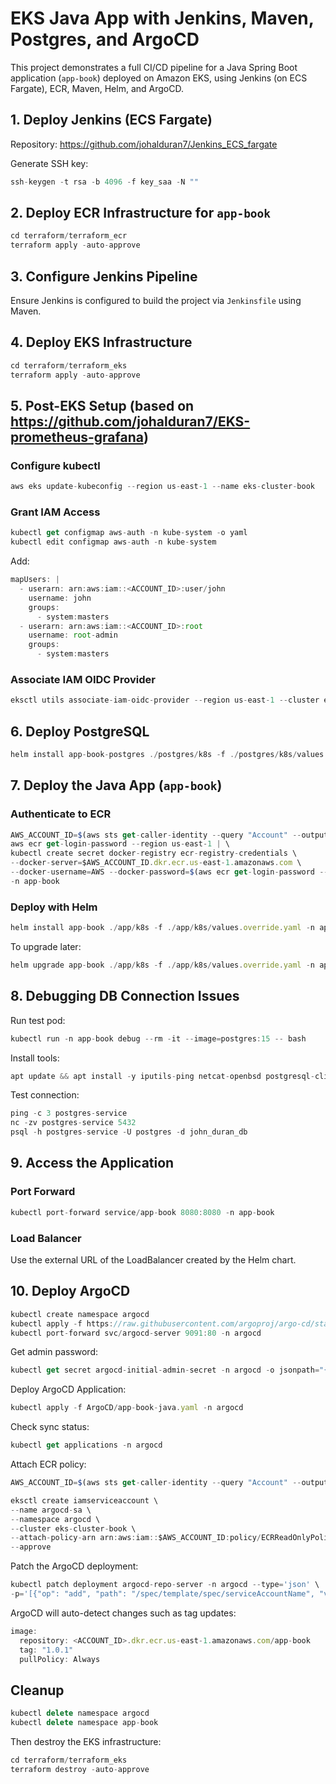 
# EKS Java App with Jenkins, Maven, Postgres, and ArgoCD

This project demonstrates a full CI/CD pipeline for a Java Spring Boot application (`app-book`) deployed on Amazon EKS, using Jenkins (on ECS Fargate), ECR, Maven, Helm, and ArgoCD.

## 1. Deploy Jenkins (ECS Fargate)

Repository: https://github.com/johalduran7/Jenkins_ECS_fargate

Generate SSH key:

```javascript
ssh-keygen -t rsa -b 4096 -f key_saa -N ""
```

## 2. Deploy ECR Infrastructure for `app-book`

```javascript
cd terraform/terraform_ecr
terraform apply -auto-approve
```

## 3. Configure Jenkins Pipeline

Ensure Jenkins is configured to build the project via `Jenkinsfile` using Maven.

## 4. Deploy EKS Infrastructure

```javascript
cd terraform/terraform_eks
terraform apply -auto-approve
```

## 5. Post-EKS Setup (based on https://github.com/johalduran7/EKS-prometheus-grafana)

### Configure kubectl

```javascript
aws eks update-kubeconfig --region us-east-1 --name eks-cluster-book
```

### Grant IAM Access

```javascript
kubectl get configmap aws-auth -n kube-system -o yaml
kubectl edit configmap aws-auth -n kube-system
```

Add:

```javascript
mapUsers: |
  - userarn: arn:aws:iam::<ACCOUNT_ID>:user/john
    username: john
    groups:
      - system:masters
  - userarn: arn:aws:iam::<ACCOUNT_ID>:root
    username: root-admin
    groups:
      - system:masters
```

### Associate IAM OIDC Provider

```javascript
eksctl utils associate-iam-oidc-provider --region us-east-1 --cluster eks-cluster-book --approve
```

## 6. Deploy PostgreSQL

```javascript
helm install app-book-postgres ./postgres/k8s -f ./postgres/k8s/values.override.yaml -n app-book
```

## 7. Deploy the Java App (`app-book`)

### Authenticate to ECR

```javascript
AWS_ACCOUNT_ID=$(aws sts get-caller-identity --query "Account" --output text)
aws ecr get-login-password --region us-east-1 | \
kubectl create secret docker-registry ecr-registry-credentials \
--docker-server=$AWS_ACCOUNT_ID.dkr.ecr.us-east-1.amazonaws.com \
--docker-username=AWS --docker-password=$(aws ecr get-login-password --region us-east-1) \
-n app-book
```

### Deploy with Helm

```javascript
helm install app-book ./app/k8s -f ./app/k8s/values.override.yaml -n app-book
```

To upgrade later:

```javascript
helm upgrade app-book ./app/k8s -f ./app/k8s/values.override.yaml -n app-book
```

## 8. Debugging DB Connection Issues

Run test pod:

```javascript
kubectl run -n app-book debug --rm -it --image=postgres:15 -- bash
```

Install tools:

```javascript
apt update && apt install -y iputils-ping netcat-openbsd postgresql-client
```

Test connection:

```javascript
ping -c 3 postgres-service
nc -zv postgres-service 5432
psql -h postgres-service -U postgres -d john_duran_db
```

## 9. Access the Application

### Port Forward

```javascript
kubectl port-forward service/app-book 8080:8080 -n app-book
```

### Load Balancer

Use the external URL of the LoadBalancer created by the Helm chart.

## 10. Deploy ArgoCD

```javascript
kubectl create namespace argocd
kubectl apply -f https://raw.githubusercontent.com/argoproj/argo-cd/stable/manifests/install.yaml -n argocd
kubectl port-forward svc/argocd-server 9091:80 -n argocd
```

Get admin password:

```javascript
kubectl get secret argocd-initial-admin-secret -n argocd -o jsonpath="{.data.password}" | base64 --decode
```

Deploy ArgoCD Application:

```javascript
kubectl apply -f ArgoCD/app-book-java.yaml -n argocd
```

Check sync status:

```javascript
kubectl get applications -n argocd
```

Attach ECR policy:

```javascript
AWS_ACCOUNT_ID=$(aws sts get-caller-identity --query "Account" --output text)

eksctl create iamserviceaccount \
--name argocd-sa \
--namespace argocd \
--cluster eks-cluster-book \
--attach-policy-arn arn:aws:iam::$AWS_ACCOUNT_ID:policy/ECRReadOnlyPolicy \
--approve
```

Patch the ArgoCD deployment:

```javascript
kubectl patch deployment argocd-repo-server -n argocd --type='json' \
-p='[{"op": "add", "path": "/spec/template/spec/serviceAccountName", "value": "argocd-sa"}]'
```

ArgoCD will auto-detect changes such as tag updates:

```javascript
image:
  repository: <ACCOUNT_ID>.dkr.ecr.us-east-1.amazonaws.com/app-book
  tag: "1.0.1"
  pullPolicy: Always
```

## Cleanup

```javascript
kubectl delete namespace argocd
kubectl delete namespace app-book
```

Then destroy the EKS infrastructure:

```javascript
cd terraform/terraform_eks
terraform destroy -auto-approve
```
